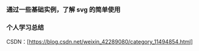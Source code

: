 ### 通过一些基础实例，了解 svg 的简单使用

### 个人学习总结

CSDN：[https://blog.csdn.net/weixin_42289080/category_11494854.html]
